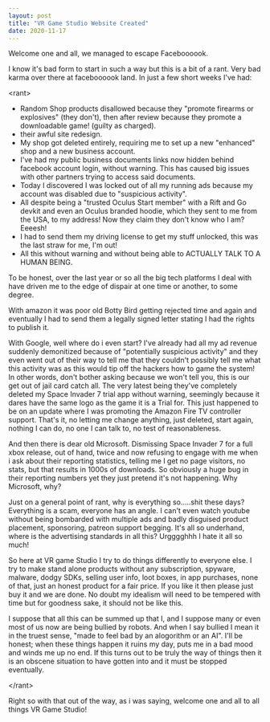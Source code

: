 ```yaml
---
layout: post
title: "VR Game Studio Website Created"
date: 2020-11-17
---
```


<p>Welcome one and all, we managed to escape Faceboooook.</p>
<p>I know it's bad form to start in such a way but this is a bit of a rant. Very bad karma over there at faceboooook land. In just a few short weeks I've had:</p>
<p>&lt;rant&gt;</p>
<ul>
  	<li>
	  Random Shop products disallowed because they &quot;promote firearms or explosives&quot; (they don't), 
	  then after review because they promote a downloadable game! (guilty as charged).
	</li>
  	<li>
		their awful site redesign.
	</li>
  	<li>
		My shop got deleted entirely, requiring me to set up a new &quot;enhanced&quot; shop and a new business account.
	</li>
  	<li>
		I've had my public business documents links now hidden behind facebook account login, without warning. 
		This has caused big issues with other partners trying to access said documents.
	</li>
  	<li>
		Today I discovered I was locked out of all my running ads because my account was disabled due to "suspicious activity".
	</li>
  	<li>
		All despite being a &quot;trusted Oculus Start member&quot; with a Rift and Go devkit and even an Oculus branded hoodie, which they sent to me from the USA, 
		to my address! Now they claim they don't know who I am? Eeeesh!
	</li>
  	<li>
		I had to send them my driving license to get my stuff unlocked, this was the last straw for me, I'm out!
	</li>
  	<li>
		All this without warning and without being able to ACTUALLY TALK TO A HUMAN BEING.
	</li>
</ul>
<p>
  To be honest, over the last year or so all the big tech platforms I deal with have driven me to the edge of dispair at one time or another, to some degree.
</p>
<p>
	With amazon it was poor old Botty Bird getting rejected time and again and eventually I had to send them a legally signed letter stating I had the rights to publish it.
</p>
<p>
	With Google, well where do i even start? I've already had all my ad revenue suddenly demonitized because of &quot;potentially suspicious activity&quot; and they even went out of their way to tell me that they couldn't possibly tell me what this activity was as this would tip off the hackers how to game the system! In other words, don't bother asking because we won't tell you, this is our get out of jail card catch all. The very latest being they've completely deleted my Space Invader 7 trial app without warning, 
	seemingly because it dares have the same logo as the game it is a Trial for. This just happened to be on an update where I was promoting the Amazon Fire TV controller support. That's it, no letting me change anything, just deleted, start again, nothing I can do, no one I can talk to, no test of reasonableness.
</p>
<p>
	And then there is dear old Microsoft. Dismissing Space Invader 7 for a full xbox release, out of hand, twice and now refusing to engage with me when i ask about their reporting statistics,
	telling me I get no page visitors, no stats, but that results in 1000s of downloads. So obviously a huge bug in their reporting numbers yet they just pretend it's not happening. Why Microsoft, why?
</p>
<p>
	Just on a general point of rant, why is everything so.....shit these days? Everything is a scam, everyone has an angle. I can't even watch youtube without
	being bombarded with multiple ads and badly disguised product placement, sponsoring, patreon support begging. It's all so underhand, where is the advertising standards in all this? Urgggghhh I hate it all so much!
</p>
<p>
	So here at VR game Studio I try to do things differently to everyone else. I try to make stand alone products without any subscription, spyware, malware, dodgy SDKs,
	selling user info, loot boxes, in app purchases, none of that, just an honest product for a fair price. If you like it then please just buy it and we are done.
	No doubt my idealism will need to be tempered with time but for goodness sake, it should not be like this.
</p>
<p>I suppose that all this can be summed up that I, and I suppose many or even most of us now are being bullied by robots. And when I say bullied I mean it in the truest sense, 
	&quot;made to feel bad by an alogorithm or an AI&quot;. I'll be honest; when these things happen it ruins my day, puts me in a bad mood and winds me up no end.  If this turns out to be truly the way of things then it is an obscene situation to have gotten into and it must be stopped eventually.
</p>
<p>&lt;/rant&gt;<p>
<p>Right so with that out of the way, as i was saying, welcome one and all to all things VR Game Studio!</p>
